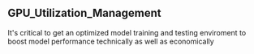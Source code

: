 ## GPU_Utilization_Management
It's critical to get an optimized model training and testing enviroment to boost model performance technically as well as economically 
